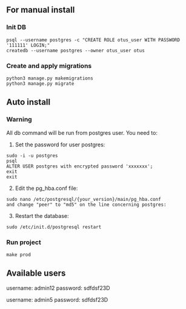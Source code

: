 ## For manual install
### Init DB
```commandline
psql --username postgres -c "CREATE ROLE otus_user WITH PASSWORD '111111' LOGIN;"
createdb --username postgres --owner otus_user otus
```

### Create and apply migrations
```commandline
python3 manage.py makemigrations
python3 manage.py migrate
```

## Auto install
### Warning
All db command will be run from postgres user. You need to:
1. Set the password for user postgres:
```commandline
sudo -i -u postgres
psql
ALTER USER postgres with encrypted password 'xxxxxxx';
exit
exit
```
2. Edit the pg_hba.conf file:
````commandline
sudo nano /etc/postgresql/{your_version}/main/pg_hba.conf
and change "peer" to "md5" on the line concerning postgres:
````

3. Restart the database:
```commandline
sudo /etc/init.d/postgresql restart
```

### Run project
```commandline
make prod
```

## Available users
username: admin12
password: sdfdsf23D

username: admin5
password: sdfdsf23D
